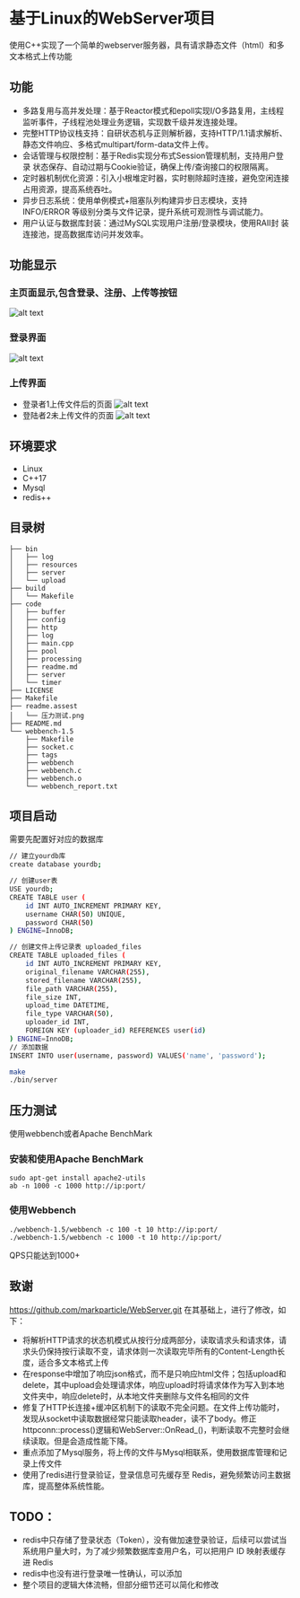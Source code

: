 <!--
 * @Author: Wang
 * @Date: 2025-04-16 15:18:20
 * @LastEditors: Please set LastEditors
 * @LastEditTime: 2025-06-13 11:14:46
 * @Description: 请填写简介
-->
# 基于Linux的WebServer项目
使用C++实现了一个简单的webserver服务器，具有请求静态文件（html）和多文本格式上传功能
## 功能
 *  多路复用与高并发处理：基于Reactor模式和epoll实现I/O多路复用，主线程
监听事件，子线程池处理业务逻辑，实现数千级并发连接处理。
*  完整HTTP协议栈支持：自研状态机与正则解析器，支持HTTP/1.1请求解析、
静态文件响应、多格式multipart/form-data文件上传。
*  会话管理与权限控制：基于Redis实现分布式Session管理机制，支持用户登录
状态保存、自动过期与Cookie验证，确保上传/查询接口的权限隔离。
*  定时器机制优化资源：引入小根堆定时器，实时剔除超时连接，避免空闲连接
占用资源，提高系统吞吐。
*  异步日志系统：使用单例模式+阻塞队列构建异步日志模块，支持INFO/ERROR
等级别分类与文件记录，提升系统可观测性与调试能力。
*  用户认证与数据库封装：通过MySQL实现用户注册/登录模块，使用RAII封
装连接池，提高数据库访问并发效率。

## 功能显示
### 主页面显示,包含登录、注册、上传等按钮
![alt text](index.png)
### 登录界面
![alt text](login.png)
### 上传界面
* 登录者1上传文件后的页面
![alt text](upload.png)
* 登陆者2未上传文件的页面
![alt text](upload2.png)

## 环境要求
* Linux
* C++17
* Mysql
* redis++

## 目录树
```
├── bin
│   ├── log
│   ├── resources
│   ├── server
│   └── upload
├── build
│   └── Makefile
├── code
│   ├── buffer
│   ├── config
│   ├── http
│   ├── log
│   ├── main.cpp
│   ├── pool
│   ├── processing
│   ├── readme.md
│   ├── server
│   └── timer
├── LICENSE
├── Makefile
├── readme.assest
│   └── 压力测试.png
├── README.md
└── webbench-1.5
    ├── Makefile
    ├── socket.c
    ├── tags
    ├── webbench
    ├── webbench.c
    ├── webbench.o
    └── webbench_report.txt

```
## 项目启动
需要先配置好对应的数据库
```bash
// 建立yourdb库
create database yourdb;

// 创建user表
USE yourdb;
CREATE TABLE user (
    id INT AUTO_INCREMENT PRIMARY KEY,
    username CHAR(50) UNIQUE,
    password CHAR(50)
) ENGINE=InnoDB;

// 创建文件上传记录表 uploaded_files
CREATE TABLE uploaded_files (
    id INT AUTO_INCREMENT PRIMARY KEY,
    original_filename VARCHAR(255),
    stored_filename VARCHAR(255),
    file_path VARCHAR(255),
    file_size INT,
    upload_time DATETIME,
    file_type VARCHAR(50),
    uploader_id INT,
    FOREIGN KEY (uploader_id) REFERENCES user(id)
) ENGINE=InnoDB;
// 添加数据
INSERT INTO user(username, password) VALUES('name', 'password');
```

```bash
make
./bin/server
```

## 压力测试
使用webbench或者Apache BenchMark
### 安装和使用Apache BenchMark
```
sudo apt-get install apache2-utils
ab -n 1000 -c 1000 http://ip:port/
```
### 使用Webbench
```
./webbench-1.5/webbench -c 100 -t 10 http://ip:port/
./webbench-1.5/webbench -c 1000 -t 10 http://ip:port/
```
QPS只能达到1000+

## 致谢
https://github.com/markparticle/WebServer.git
在其基础上，进行了修改，如下：
* 将解析HTTP请求的状态机模式从按行分成两部分，读取请求头和请求体，请求头仍保持按行读取不变，请求体则一次读取完毕所有的Content-Length长度，适合多文本格式上传
* 在response中增加了响应json格式，而不是只响应html文件；包括upload和delete，其中upload会处理请求体，响应upload时将请求体作为写入到本地文件夹中，响应delete时，从本地文件夹删除与文件名相同的文件
* 修复了HTTP长连接+缓冲区机制下的读取不完全问题。在文件上传功能时，发现从socket中读取数据经常只能读取header，读不了body。修正httpconn::process()逻辑和WebServer::OnRead_()，判断读取不完整时会继续读取。但是会造成性能下降。
* 重点添加了Mysql服务，将上传的文件与Mysql相联系，使用数据库管理和记录上传文件
* 使用了redis进行登录验证，登录信息可先缓存至 Redis，避免频繁访问主数据库，提高整体系统性能。

## TODO：
* redis中只存储了登录状态（Token），没有做加速登录验证，后续可以尝试当系统用户量大时，为了减少频繁数据库查用户名，可以把用户 ID 映射表缓存进 Redis
* redis中也没有进行登录唯一性确认，可以添加
* 整个项目的逻辑大体流畅，但部分细节还可以简化和修改
